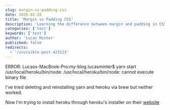 ```yaml
---
slug: margin-vs-padding-css
date: 2020-02-28
title: 'Margin vs Padding CSS'
description: 'Learning the difference between margin and padding in CSS'
categories: ['test']
keywords: ['test']
author: 'Lucas Minter'
published: false
redirects:
  - '/invisible-post-423123'
---
```

ERROR: 
Lucass-MacBook-Pro:my-blog lucasminter$ yarn start
/usr/local/heroku/bin/node: /usr/local/heroku/bin/node: cannot execute binary file

I've tried deleting and reinstalling yarn and heroku via brew but neither worked. 

Now I'm trying to install heroku through heroku's installer on their [website](https://devcenter.heroku.com/articles/heroku-cli#download-and-install)

